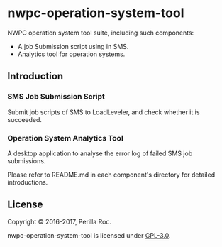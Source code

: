 nwpc-operation-system-tool
=====

NWPC operation system tool suite, including such components:

* A job Submission script using in SMS.
* Analytics tool for operation systems.

Introduction
----

### SMS Job Submission Script

Submit job scripts of SMS to LoadLeveler, and check whether it is succeeded.

### Operation System Analytics Tool

A desktop application to analyse the error log of failed SMS job submissions.

Please refer to README.md in each component's directory for detailed introductions.

License
-------

Copyright &copy; 2016-2017, Perilla Roc.

nwpc-operation-system-tool is licensed under [GPL-3.0](#). 

[GPL-3.0]: http://www.gnu.org/licenses/gpl-3.0.en.html
